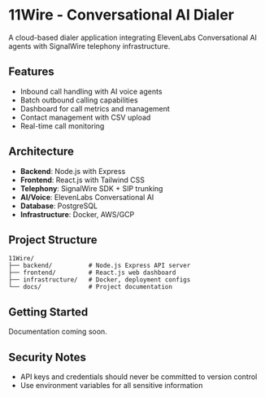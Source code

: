 # 11Wire - Conversational AI Dialer

A cloud-based dialer application integrating ElevenLabs Conversational AI agents with SignalWire telephony infrastructure.

## Features

- Inbound call handling with AI voice agents
- Batch outbound calling capabilities
- Dashboard for call metrics and management
- Contact management with CSV upload
- Real-time call monitoring

## Architecture

- **Backend**: Node.js with Express
- **Frontend**: React.js with Tailwind CSS
- **Telephony**: SignalWire SDK + SIP trunking
- **AI/Voice**: ElevenLabs Conversational AI
- **Database**: PostgreSQL
- **Infrastructure**: Docker, AWS/GCP

## Project Structure

```
11Wire/
├── backend/          # Node.js Express API server
├── frontend/         # React.js web dashboard
├── infrastructure/   # Docker, deployment configs
└── docs/             # Project documentation
```

## Getting Started

Documentation coming soon.

## Security Notes

- API keys and credentials should never be committed to version control
- Use environment variables for all sensitive information
